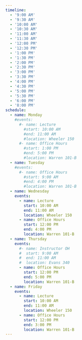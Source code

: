 ```yaml
---
timeline:
  - '9:00 AM'
  - '9:30 AM'
  - '10:00 AM'
  - '10:30 AM'
  - '11:00 AM'
  - '11:30 AM'
  - '12:00 PM'
  - '12:30 PM'
  - '1:00 PM'
  - '1:30 PM'
  - '2:00 PM'
  - '2:30 PM'
  - '3:00 PM'
  - '3:30 PM'
  - '4:00 PM'
  - '4:30 PM'
  - '5:00 PM'
  - '5:30 PM'
  - '6:00 PM'
  - '8:00 PM'
schedule:
  - name: Monday
    #events:
      #- name: Lecture
        #start: 10:00 AM
        #end: 11:00 AM
        #location: Wheeler 150
      #- name: Office Hours
        #start: 1:00 PM
        #end: 5:00 PM
        #location: Warren 101-B
  - name: Tuesday
    #events:
      #- name: Office Hours
        #start: 9:00 AM
        #end: 4:00 PM
        #location: Warren 101-B
  - name: Wednesday
    events:
      - name: Lecture
        start: 10:00 AM
        end: 11:00 AM
        location: Wheeler 150
      - name: Office Hours
        start: 12:00 PM
        end: 4:00 PM
        location: Warren 101-B
  - name: Thursday
    events:  
      #- name: Instructor OH
      #  start: 9:00 AM
      #  end: 11:00 AM
      #  location: Evans 340
      - name: Office Hours
        start: 12:00 PM
        end: 5:00 PM
        location: Warren 101-B
  - name: Friday
    events:
      - name: Lecture
        start: 10:00 AM
        end: 11:00 AM
        location: Wheeler 150
      - name: Office Hours
        start: 12:00 PM
        end: 3:00 PM
        location: Warren 101-B
---
```

